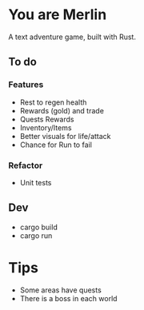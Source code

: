 # You are Merlin

A text adventure game, built with Rust.

## To do

### Features

- Rest to regen health
- Rewards (gold) and trade
- Quests Rewards
- Inventory/Items
- Better visuals for life/attack
- Chance for Run to fail

### Refactor

- Unit tests

## Dev

- cargo build
- cargo run


# Tips
- Some areas have quests
- There is a boss in each world